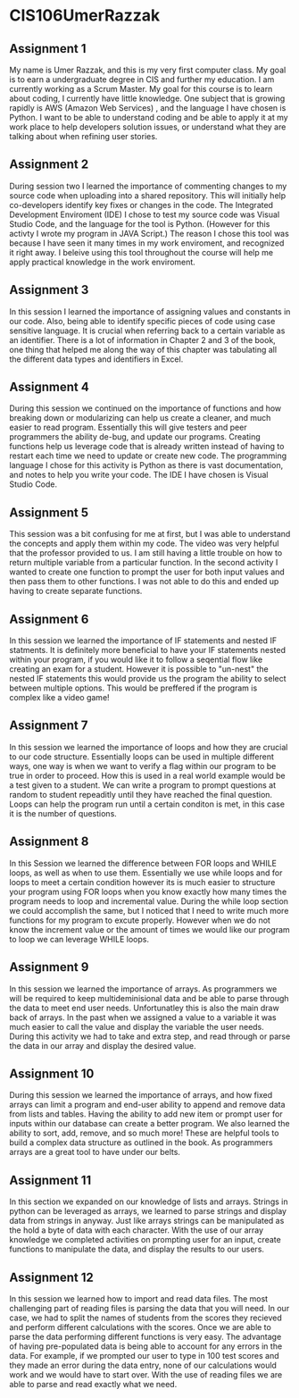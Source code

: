 # CIS106UmerRazzak


## Assignment 1
My name is Umer Razzak, and this is my very first computer class. My goal is to earn a undergraduate degree in CIS and further my education. I am currently working as a Scrum Master. My goal for this course is to learn about coding, I currently have little knowledge. One subject that is growing rapidly is AWS (Amazon Web Services) , and the language I have chosen is Python. I want to be able to understand coding and be able to apply it at my work place to help developers solution issues, or understand what they are talking about when refining user stories. 


## Assignment 2
During session two I learned the importance of commenting changes to my source code when uploading into a shared repository. This will initially help co-developers identify key fixes or changes in the code. The Integrated Development Enviroment (IDE) I chose to test my source code was Visual Studio Code, and the language for the tool is Python. (However for this activty I wrote my program in JAVA Script.) The reason I chose this tool was because I have seen it many times in my work enviroment, and recognized it right away. I beleive using this tool throughout the course will help me apply practical knowledge in the work enviroment.


## Assignment 3
In this session I learned the importance of assigning values and constants in our code. Also, being able to identify specific pieces of code using case sensitive language. It is crucial when referring back to a certain variable as an identifier. There is a lot of information in Chapter 2 and 3 of the book, one thing that helped me along the way of this chapter was tabulating all the different data types and identifiers in Excel.


## Assignment 4
During this session we continued on the importance of functions and how breaking down or modularizing can help us create a cleaner, and much easier to read program. Essentially this will give testers and peer programmers the ability de-bug, and update our programs. Creating functions help us leverage code that is already written instead of having to restart each time we need to update or create new code. The programming language I chose for this activity is Python as there is vast documentation, and notes to help you write your code. The IDE I have chosen is Visual Studio Code.


## Assignment 5
This session was a bit confusing for me at first, but I was able to understand the concepts and apply them within my code. The video was very helpful that the professor provided to us. I am still having a little trouble on how to return multiple variable from a particular function.﻿﻿﻿﻿﻿﻿﻿﻿﻿﻿﻿﻿﻿﻿﻿﻿﻿﻿﻿﻿﻿﻿﻿﻿﻿﻿﻿﻿﻿﻿﻿﻿﻿﻿﻿ In the second activity I wanted to create one function to prompt the user for both input values and then pass them to other functions. I was not able to do this and ended up having to create separate functions.


## Assignment 6
In this session we learned the importance of IF statements and nested IF statments. It is definitely more beneficial to have your IF statements nested within your program, if you would like it to follow a seqential flow like creating an exam for a student. However it is possible to "un-nest" the nested IF statements this would provide us the program the ability to select between multiple options. This would be preffered if the program is complex like a video game!


## Assignment 7
In this session we learned the importance of loops and how they are crucial to our code structure. Essentially loops can be used in multiple different ways, one way is when we want to verify a flag within our program to be true in order to proceed. How this is used in a real world example would be a test given to a student. We can write a program to prompt questions at random to student repeaditly until they have reached the final question. Loops can help the program run until a certain conditon is met, in this case it is the number of questions. 


## Assignment 8
In this Session we learned the difference between FOR loops and WHILE loops, as well as when to use them. Essentially we use while loops and for loops to meet a certain condition however its is much easier to structure your program using FOR loops when you know exactly how many times the program needs to loop and incremental value. During the while loop section we could accomplish the same, but I noticed that I need to write much more functions for my program to excute properly. However when we do not know the increment value or the amount of times we would like our program to loop we can leverage WHILE loops.


## Assignment 9
In this session we learned the importance of arrays. As programmers we will be required to keep multideminisional data and be able to parse through the data to meet end user needs. Unfortunatley this is also the main draw back of arrays. In the past when we assigned a value to a variable it was much easier to call the value and display the variable the user needs. During this activity we had to take and extra step, and read through or parse the data in our array and display the desired value.


## Assignment 10
During this session we learned the importance of arrays, and how fixed arrays can limit a program and end-user ability to append and remove data from lists and tables. Having the ability to add new item or prompt user for inputs within our database can create a better program. We also learned the ability to sort, add, remove, and so much more! These are helpful tools to build a complex data structure as outlined in the book. As programmers arrays are a great tool to have under our belts.


## Assignment 11
In this section we expanded on our knowledge of lists and arrays. Strings in python can be leveraged as arrays, we learned to parse strings and display data from strings in anyway. Just like arrays strings can be manipulated as the hold a byte of data with each character. With the use of our array knowledge we completed activities on prompting user for an input, create functions to manipulate the data, and display the results to our users.


## Assignment 12
In this session we learned how to import and read data files. The most challenging part of reading files is parsing the data that you will need. In our case, we had to split the names of students from the scores they recieved and perform different calculations with the scores. Once we are able to parse the data performing different functions is very easy. The advantage of having pre-populated data is being able to account for any errors in the data. For example, if we prompted our user to type in 100 test scores and they made an error during the data entry, none of our calculations would work and we would have to start over. With the use of reading files we are able to parse and read exactly what we need. 
